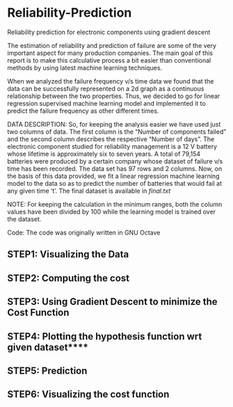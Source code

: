 # Reliability-Prediction
Reliability prediction for electronic components using gradient descent

The estimation of reliability and prediction of failure are some of the very important aspect for many production companies. The main goal of this report is to make this calculative process a bit easier than conventional methods by using latest machine learning techniques.

When we analyzed the failure frequency v/s time data we found that the data can be successfully represented on a 2d graph as a continuous relationship between the two properties. Thus, we decided to go for linear regression supervised machine learning model and implemented it to predict the failure frequency as other different times.

DATA DESCRIPTION:
So, for keeping the analysis easier we have used just two columns of data. The first column is the “Number of components failed” and the second column describes the respective “Number of days”. The electronic component studied for reliability management is a 12 V battery whose lifetime is approximately six to seven years. A total of 79,154 batteries were produced by a certain company whose dataset of failure v/s time has been recorded. The data set has 97 rows and 2 columns. Now, on the basis of this data provided, we fit a linear regression machine learning model to the data so as to predict the number of batteries that would fail at any given time ‘t’. 
The final dataset is available in *final.txt*

NOTE: For keeping the calculation in the minimum ranges, both the column values have been divided by 100 while the learning model is trained over the dataset.

Code: The code was originally written in GNU Octave

## STEP1: Visualizing the Data
## STEP2: Computing the cost 
## STEP3: Using Gradient Descent to minimize the Cost Function
## STEP4: Plotting the hypothesis function wrt given dataset****
## STEP5: Prediction
## STEP6: Visualizing the cost function
